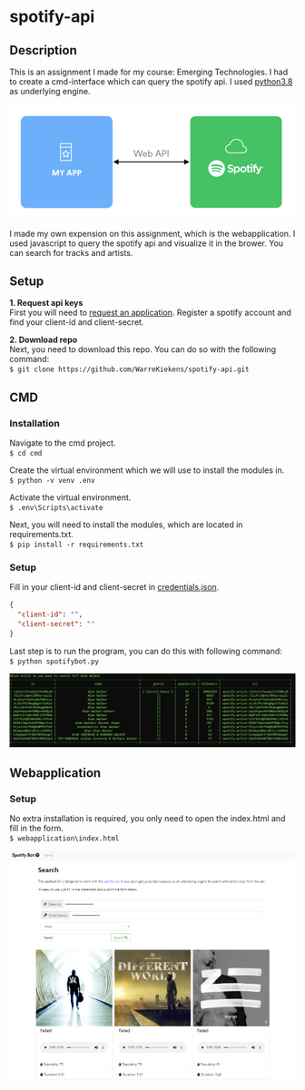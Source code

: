 # spotify-api
## Description
This is an assignment I made for my course: Emerging Technologies. I had to create a cmd-interface which can query the spotify api. I used [python3.8](https://www.python.org/downloads/release/python-380/) as underlying engine. 
  
![](images/overview.png)  
  
I made my own expension on this assignment, which is the webapplication. I used javascript to query the spotify api and visualize it in the brower. You can search for tracks and artists.

## Setup
**1. Request api keys**  
First you will need to [request an application](https://developer.spotify.com/documentation/general/guides/app-settings/#register-your-app). Register a spotify account and find your client-id and client-secret.

**2. Download repo**  
Next, you need to download this repo. You can do so with the following command:  
`$ git clone https://github.com/WarreKiekens/spotify-api.git`

## CMD
### Installation
Navigate to the cmd project.  
`$ cd cmd`  

Create the virtual environment which we will use to install the modules in.  
`$ python -v venv .env`  

Activate the virtual environment.  
`$ .env\Scripts\activate`  

Next, you will need to install the modules, which are located in requirements.txt.  
`$ pip install -r requirements.txt`  

### Setup  
Fill in your client-id and client-secret in [credentials.json](cmd/credentials.json).  
```json
{  
  "client-id": "",  
  "client-secret": ""  
}  
```  
Last step is to run the program, you can do this with following command:  
`$ python spotifybot.py`  
  
  
![](images/cmd.png)  
  
## Webapplication
### Setup
No extra installation is required, you only need to open the index.html and fill in the form.  
`$ webapplication\index.html`  
  
![](images/app.png)  


